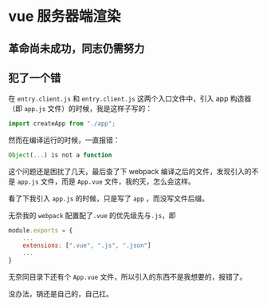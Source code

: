 # vue 服务器端渲染

## 革命尚未成功，同志仍需努力

## 犯了一个错

在 `entry.client.js` 和 `entry.client.js` 这两个入口文件中，引入 app 构造器（即 `app.js` 文件）的时候，我是这样子写的：

```javascript
import createApp from "./app";
```

然而在编译运行的时候，一直报错：

```javascript
Object(...) is not a function
```

这个问题还是困扰了几天，最后查了下 webpack 编译之后的文件，发现引入的不是 `app.js` 文件，而是 `App.vue` 文件，我的天，怎么会这样。

看了下我引入 `app.js` 的时候，只是写了 `app` ，而没写文件后缀。

无奈我的 `webpack` 配置配了`.vue` 的优先级先与`.js`，即

```javascript
module.exports = {
    ...
    extensions: [".vue", ".js", ".json"]
    ...
}
```

无奈同目录下还有个 `App.vue` 文件，所以引入的东西不是我想要的，报错了。

没办法，锅还是自己的，自己扛。
